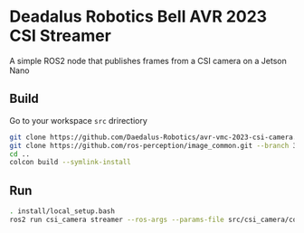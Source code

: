 # Deadalus Robotics Bell AVR 2023 CSI Streamer

A simple ROS2 node that publishes frames from a CSI camera on a Jetson Nano

## Build

Go to your workspace `src` drirectiory

```bash
git clone https://github.com/Daedalus-Robotics/avr-vmc-2023-csi-camera.git
git clone https://github.com/ros-perception/image_common.git --branch 3.0.0 --single-branch
cd ..
colcon build --symlink-install
```

## Run

```bash
. install/local_setup.bash
ros2 run csi_camera streamer --ros-args --params-file src/csi_camera/config/example.yaml
```
